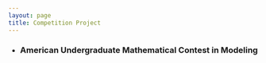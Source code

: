 ```yaml
---
layout: page
title: Competition Project
---
```


- ### American Undergraduate Mathematical Contest in Modeling
  
